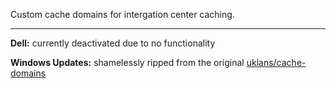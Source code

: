 Custom cache domains for intergation center caching. 

___

**Dell:** currently deactivated due to no functionality

**Windows Updates:** shamelessly ripped from the original [uklans/cache-domains](https://github.com/uklans/cache-domains)
